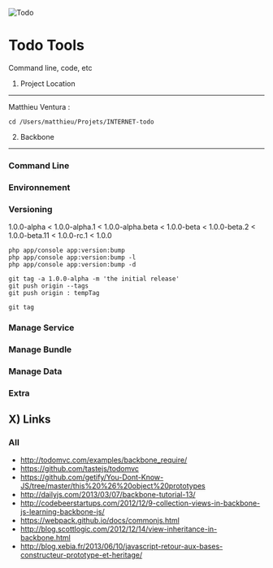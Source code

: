 ![Todo](http://todo.com/images/todo-logo.png)


Todo Tools 
========================

Command line, code, etc



1) Project Location 
----------------------------------

Matthieu Ventura : 

    cd /Users/matthieu/Projets/INTERNET-todo


2) Backbone 
----------------------------------

### Command Line 
    
### Environnement

    

### Versioning

1.0.0-alpha < 1.0.0-alpha.1 < 1.0.0-alpha.beta < 1.0.0-beta < 1.0.0-beta.2 < 1.0.0-beta.11 < 1.0.0-rc.1 < 1.0.0

    php app/console app:version:bump
    php app/console app:version:bump -l
    php app/console app:version:bump -d

    git tag -a 1.0.0-alpha -m 'the initial release'
    git push origin --tags
    git push origin : tempTag

    git tag 

### Manage Service

### Manage Bundle 
  
### Manage Data


### Extra 


X) Links 
----------------------------------

### All
* http://todomvc.com/examples/backbone_require/
* https://github.com/tastejs/todomvc
* https://github.com/getify/You-Dont-Know-JS/tree/master/this%20%26%20object%20prototypes
* http://dailyjs.com/2013/03/07/backbone-tutorial-13/
* http://codebeerstartups.com/2012/12/9-collection-views-in-backbone-js-learning-backbone-js/
* https://webpack.github.io/docs/commonjs.html
* http://blog.scottlogic.com/2012/12/14/view-inheritance-in-backbone.html
* http://blog.xebia.fr/2013/06/10/javascript-retour-aux-bases-constructeur-prototype-et-heritage/